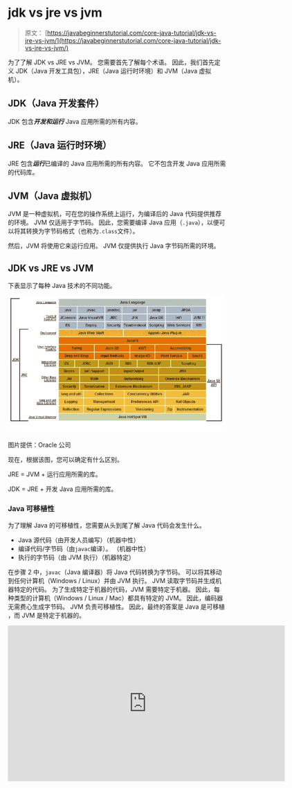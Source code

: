 # jdk vs jre vs jvm

> 原文： [https://javabeginnerstutorial.com/core-java-tutorial/jdk-vs-jre-vs-jvm/](https://javabeginnerstutorial.com/core-java-tutorial/jdk-vs-jre-vs-jvm/)

为了了解 JDK vs JRE vs JVM。 您需要首先了解每个术语。 因此，我们首先定义 JDK（Java 开发工具包），JRE（Java 运行时环境）和 JVM（Java 虚拟机）。

## JDK（Java 开发套件）

JDK 包含***开发和运行*** Java 应用所需的所有内容。

## JRE（Java 运行时环境）

JRE 包含***运行***已编译的 Java 应用所需的所有内容。 它不包含开发 Java 应用所需的代码库。

## JVM（Java 虚拟机）

JVM 是一种虚拟机，可在您的操作系统上运行，为编译后的
Java 代码提供推荐的环境。 JVM 仅适用于字节码。 因此，您需要编译 Java 应用（`.java`），以便可以将其转换为字节码格式（也称为`.class`文件）。

然后，JVM 将使用它来运行应用。 JVM 仅提供执行 Java 字节码所需的环境。

## JDK vs JRE vs JVM

下表显示了每种 Java 技术的不同功能。

![JDK vs JRE vs JVM](img/21599dbf3aa17260445057d6eb4d9d5a.png) 

图片提供：Oracle 公司

现在，根据该图，您可以确定有什么区别。

JRE = JVM + 运行应用所需的库。

JDK = JRE + 开发 Java 应用所需的库。

### Java 可移植性

为了理解 Java 的可移植性，您需要从头到尾了解 Java 代码会发生什么。

*   Java 源代码（由开发人员编写）（机器中性）
*   编译代码/字节码（由`javac`编译）。 （机器中性）
*   执行的字节码（由 JVM 执行）（机器特定）

在步骤 2 中，`javac`（Java 编译器）将 Java 代码转换为字节码。 可以将其移动到任何计算机（Windows / Linux）并由 JVM 执行。 JVM 读取字节码并生成机器特定的代码。 为了生成特定于机器的代码，JVM 需要特定于机器。 因此，每种类型的计算机（Windows / Linux / Mac）都具有特定的 JVM。 因此，编码器
无需费心生成字节码。 JVM 负责可移植性。 因此，最终的答案是 Java 是可移植
，而 JVM 是特定于机器的。

<noscript><iframe allow="accelerometer; autoplay; encrypted-media; gyroscope; picture-in-picture" allowfullscreen="" frameborder="0" height="360" src="https://www.youtube.com/embed/RJ5NLb2zLhw?start=5&amp;feature=oembed" title="JDK vs JRE vs JVM" width="640"></iframe></noscript>


